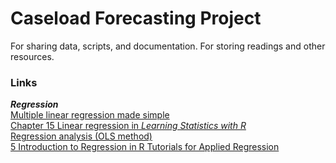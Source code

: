 # Caseload Forecasting Project
For sharing data, scripts, and documentation. For storing readings and other resources. 

<h3>Links</h3>
<em><strong>Regression</strong></em>
<br>
<a href="https://statsandr.com/blog/multiple-linear-regression-made-simple/" target="_blank">Multiple linear regression made simple</a>
<br>
<a href="https://learningstatisticswithr.com/book/regression.html" target="_blank">Chapter 15 Linear regression in <em>Learning Statistics with R</em></a>
<br>
<a href="https://mgimond.github.io/Stats-in-R/regression.html" target="_blank">Regression analysis (OLS method)</a>
<br>
<a href="https://murraylax.org/rtutorials/#introregression" target="_blank">5 Introduction to Regression in R Tutorials for Applied Regression</a>
<br>
